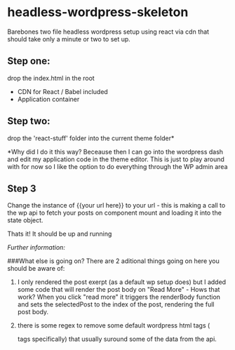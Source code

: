 # headless-wordpress-skeleton
Barebones two file headless wordpress setup using react via cdn that should take only a minute or two to set up. 

## Step one:
drop the index.html in the root
 - CDN for React / Babel included
 - Application container 
 
## Step two:
drop the 'react-stuff' folder into the current theme folder*
 
 *Why did I do it this way? Beceause then I can go into the wordpress dash and edit my application code in the theme editor. This is just to play around with for now so I like the option to do everything through the WP admin area 
 

## Step 3

Change the instance of {{your url here}} to your url - this is making a call to the wp api to fetch your posts on component mount and loading it into the state object.

Thats it! It should be up and running

_Further information:_

###What else is going on? 
 There are 2 aditional things going on here you should be aware of:
  1. I only rendered the post exerpt (as a default wp setup does) but I added some code that will render the post body on "Read More" - Hows that work? When you click "read more" it triggers the renderBody function and sets the selectedPost to the index of the post, rendering the full post body.

  2. there is some regex to remove some default wordpress html tags (<p> tags specifically) that usually suround some of the data from the api.

